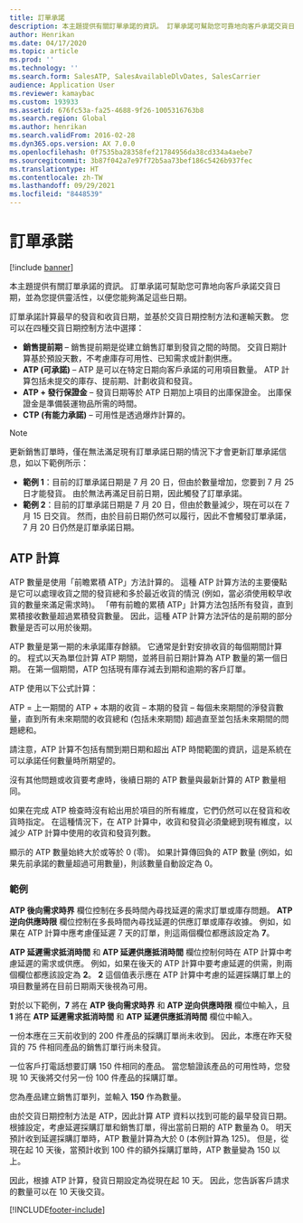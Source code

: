```yaml
---
title: 訂單承諾
description: 本主題提供有關訂單承諾的資訊。 訂單承諾可幫助您可靠地向客戶承諾交貨日期，並為您提供靈活性，以便您能夠滿足這些日期。
author: Henrikan
ms.date: 04/17/2020
ms.topic: article
ms.prod: ''
ms.technology: ''
ms.search.form: SalesATP, SalesAvailableDlvDates, SalesCarrier
audience: Application User
ms.reviewer: kamaybac
ms.custom: 193933
ms.assetid: 676fc53a-fa25-4688-9f26-1005316763b8
ms.search.region: Global
ms.author: henrikan
ms.search.validFrom: 2016-02-28
ms.dyn365.ops.version: AX 7.0.0
ms.openlocfilehash: 0f7535ba28358fef21784956da38cd334a4aebe7
ms.sourcegitcommit: 3b87f042a7e97f72b5aa73bef186c5426b937fec
ms.translationtype: HT
ms.contentlocale: zh-TW
ms.lasthandoff: 09/29/2021
ms.locfileid: "8448539"
---
```

# <a name="order-promising"></a>訂單承諾

[!include [banner](../includes/banner.md)]

本主題提供有關訂單承諾的資訊。 訂單承諾可幫助您可靠地向客戶承諾交貨日期，並為您提供靈活性，以便您能夠滿足這些日期。

訂單承諾計算最早的發貨和收貨日期，並基於交貨日期控制方法和運輸天數。 您可以在四種交貨日期控制方法中選擇：

-   **銷售提前期** – 銷售提前期是從建立銷售訂單到發貨之間的時間。 交貨日期計算基於預設天數，不考慮庫存可用性、已知需求或計劃供應。
-   **ATP (可承諾)** – ATP 是可以在特定日期向客戶承諾的可用項目數量。 ATP 計算包括未提交的庫存、提前期、計劃收貨和發貨。
-   **ATP + 發行保證金** – 發貨日期等於 ATP 日期加上項目的出庫保證金。 出庫保證金是準備裝運物品所需的時間。
-   **CTP (有能力承諾)** – 可用性是透過爆炸計算的。

> [!NOTE]
> 更新銷售訂單時，僅在無法滿足現有訂單承諾日期的情況下才會更新訂單承諾信息，如以下範例所示：
> 
> - **範例 1**：目前的訂單承諾日期是 7 月 20 日，但由於數量增加，您要到 7 月 25 日才能發貨。 由於無法再滿足目前日期，因此觸發了訂單承諾。
> -  **範例 2**：目前的訂單承諾日期是 7 月 20 日，但由於數量減少，現在可以在 7 月 15 日交貨。 然而，由於目前日期仍然可以履行，因此不會觸發訂單承諾，7 月 20 日仍然是訂單承諾日期。

## <a name="atp-calculations"></a>ATP 計算
ATP 數量是使用「前瞻累積 ATP」方法計算的。 這種 ATP 計算方法的主要優點是它可以處理收貨之間的發貨總和多於最近收貨的情況 (例如，當必須使用較早收貨的數量來滿足需求時)。 「帶有前瞻的累積 ATP」計算方法包括所有發貨，直到累積接收數量超過累積發貨數量。 因此，這種 ATP 計算方法評估的是前期的部分數量是否可以用於後期。  

ATP 數量是第一期的未承諾庫存餘額。 它通常是針對安排收貨的每個期間計算的。 程式以天為單位計算 ATP 期間，並將目前日期計算為 ATP 數量的第一個日期。 在第一個期間，ATP 包括現有庫存減去到期和逾期的客戶訂單。  

ATP 使用以下公式計算：  

ATP = 上一期間的 ATP + 本期的收貨 – 本期的發貨 – 每個未來期間的淨發貨數量，直到所有未來期間的收貨總和 (包括未來期間) 超過直至並包括未來期間的問題總和。  

請注意，ATP 計算不包括有關到期日期和超出 ATP 時間範圍的資訊，這是系統在可以承諾任何數量時所期望的。

沒有其他問題或收貨要考慮時，後續日期的 ATP 數量與最新計算的 ATP 數量相同。  

如果在完成 ATP 檢查時沒有給出用於項目的所有維度，它們仍然可以在發貨和收貨時指定。 在這種情況下，在 ATP 計算中，收貨和發貨必須彙總到現有維度，以減少 ATP 計算中使用的收貨和發貨列數。  

顯示的 ATP 數量始終大於或等於 0 (零)。 如果計算傳回負的 ATP 數量 (例如，如果先前承諾的數量超過可用數量)，則該數量自動設定為 0。

### <a name="example"></a>範例

**ATP 後向需求時界** 欄位控制在多長時間內尋找延遲的需求訂單或庫存問題。 **ATP 逆向供應時限** 欄位控制在多長時間內尋找延遲的供應訂單或庫存收據。 例如，如果在 ATP 計算中應考慮僅延遲 7 天的訂單，則這兩個欄位都應該設定為 **7**。  

**ATP 延遲需求抵消時間** 和 **ATP 延遲供應抵消時間** 欄位控制何時在 ATP 計算中考慮延遲的需求或供應。 例如，如果在後天的 ATP 計算中要考慮延遲的供需，則兩個欄位都應該設定為 **2**。 **2** 這個值表示應在 ATP 計算中考慮的延遲採購訂單上的項目數量將在目前日期兩天後視為可用。  

對於以下範例，**7** 將在 **ATP 後向需求時界** 和 **ATP 逆向供應時限** 欄位中輸入，且 **1** 將在 **ATP 延遲需求抵消時間** 和 **ATP 延遲供應抵消時間** 欄位中輸入。  

一份本應在三天前收到的 200 件產品的採購訂單尚未收到。 因此，本應在昨天發貨的 75 件相同產品的銷售訂單行尚未發貨。  

一位客戶打電話想要訂購 150 件相同的產品。 當您驗證該產品的可用性時，您發現 10 天後將交付另一份 100 件產品的採購訂單。  

您為產品建立銷售訂單列，並輸入 **150** 作為數量。  

由於交貨日期控制方法是 ATP，因此計算 ATP 資料以找到可能的最早發貨日期。 根據設定，考慮延遲採購訂單和銷售訂單，得出當前日期的 ATP 數量為 0。 明天預計收到延遲採購訂單時，ATP 數量計算為大於 0 (本例計算為 125)。 但是，從現在起 10 天後，當預計收到 100 件的額外採購訂單時，ATP 數量變為 150 以上。  

因此，根據 ATP 計算，發貨日期設定為從現在起 10 天。 因此，您告訴客戶請求的數量可以在 10 天後交貨。





[!INCLUDE[footer-include](../../includes/footer-banner.md)]